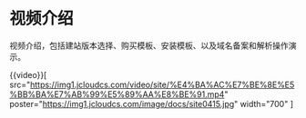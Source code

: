 # 视频介绍

视频介绍，包括建站版本选择、购买模板、安装模板、以及域名备案和解析操作演示。

{{video}}[ src="https://img1.jcloudcs.com/video/site/%E4%BA%AC%E7%BE%8E%E5%BB%BA%E7%AB%99%E5%89%AA%E8%BE%91.mp4" poster="https://img1.jcloudcs.com/image/docs/site0415.jpg" width="700" ]
